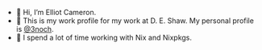 - 👋 Hi, I’m Elliot Cameron.
- 👀 This is my work profile for my work at D. E. Shaw. My personal profile is [@3noch](https://github.com/3noch).
- 🌱 I spend a lot of time working with Nix and Nixpkgs.

<!---
de11n/de11n is a ✨ special ✨ repository because its `README.md` (this file) appears on your GitHub profile.
You can click the Preview link to take a look at your changes.
--->

